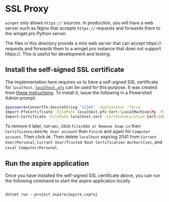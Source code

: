 # SSL Proxy

`winget` only allows `https://` sources. In production, you will have a web
server such as Nginx that accepts `https://` requests and forwards them to the
winget.pro Python server.

The files in this directory provide a mini web server that can accept https://
requests and forwards them to a winget.pro instance that does not support
https://. This is useful for development and testing.

## Install the self-signed SSL certificate

The implementation here requires us to have a self-signed SSL certificate for
`localhost`. [`localhost.pfx`](../sslproxy/localhost.pfx) can be used for this
purpose. It was created from
[these instructions](https://gist.github.com/alicoskun/57acda07d5ab672a3c820da57b9531e3).
To install it, issue the following in a Powershell Admin prompt:

```bash
$password=ConvertTo-SecureString "12345" -asplaintext -force
Import-PfxCertificate -FilePath localhost.pfx Cert:\LocalMachine\My -Password $password -Exportable
Import-Certificate -FilePath localhost.cert -CertStoreLocation Cert:\CurrentUser\Root
```

To remove it later, run `mmc`, click `File/Add or Remove Snap-in` then
`Certificates/Add/My User account` then `Finish` and again for
`Computer account`. Then click `OK`. Then delete `localhost` expiring 2041 from
`Current User/Personal`, `Current User/Trusted Root Certification Authorities`,
and `Local Computer/Personal`.

## Run the aspire application

Once you have installed the self-signed SSL certificate above, you can run the
following command to start the aspire application locally

```dotnetcli

dotnet run --project aspire/aspire.csproj

````
